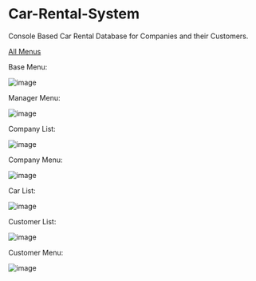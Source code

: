 # Car-Rental-System
Console Based Car Rental Database for Companies and their Customers.

<ins>All Menus</ins>

Base Menu:

![image](https://user-images.githubusercontent.com/92287364/187676330-1317bdb2-dc74-462b-ab21-1a89ec8d14e8.png)

Manager Menu:

![image](https://user-images.githubusercontent.com/92287364/187676453-e00f9b49-e1fd-45bd-bf4f-57850c27b7fc.png)

Company List:

![image](https://user-images.githubusercontent.com/92287364/187676550-7b13f92b-0023-4c61-938e-44b7dc2f1379.png)

Company Menu:

![image](https://user-images.githubusercontent.com/92287364/187676624-64b8024a-7468-4edd-a667-2c6bf787fd75.png)

Car List:

![image](https://user-images.githubusercontent.com/92287364/187676678-18b68ce3-e78d-4041-9400-817be6fb8fd3.png)

Customer List:

![image](https://user-images.githubusercontent.com/92287364/187676774-f88a65cd-095d-4b78-978b-10fc68fafdca.png)

Customer Menu:

![image](https://user-images.githubusercontent.com/92287364/187676829-38ceaae5-7263-4cfa-9407-d739085ddb31.png)



